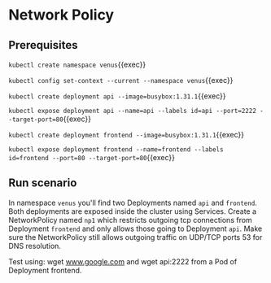 # Network Policy

## Prerequisites

`kubectl create namespace venus`{{exec}}

`kubectl config set-context --current --namespace venus`{{exec}}

`kubectl create deployment api --image=busybox:1.31.1`{{exec}}

`kubectl expose deployment api --name=api --labels id=api --port=2222 --target-port=80`{{exec}}

`kubectl create deployment frontend --image=busybox:1.31.1`{{exec}}

`kubectl expose deployment frontend --name=frontend --labels id=frontend --port=80 --target-port=80`{{exec}}

## Run scenario

In namespace `venus` you'll find two Deployments named `api` and `frontend`. 
Both deployments are exposed inside the cluster using Services. Create a NetworkPolicy named `np1` which restricts outgoing tcp connections from Deployment `frontend` and only allows those going to Deployment `api`. 
Make sure the NetworkPolicy still allows outgoing traffic on UDP/TCP ports 53 for DNS resolution.

Test using: wget www.google.com and wget api:2222 from a Pod of Deployment frontend.